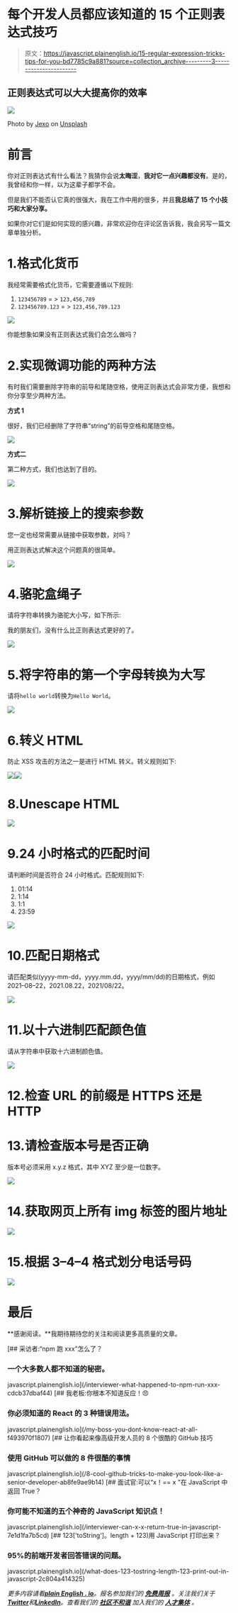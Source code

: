 # 每个开发人员都应该知道的 15 个正则表达式技巧

> 原文：<https://javascript.plainenglish.io/15-regular-expression-tricks-tips-for-you-bd7785c9a881?source=collection_archive---------3----------------------->

## 正则表达式可以大大提高你的效率

![](img/b5b9c556a1ddc5b4692331d06c3cb6cf.png)

Photo by [Jexo](https://unsplash.com/@jexo?utm_source=medium&utm_medium=referral) on [Unsplash](https://unsplash.com?utm_source=medium&utm_medium=referral)

# 前言

你对正则表达式有什么看法？我猜你会说**太晦涩**，**我对它一点兴趣都没有**。是的，我曾经和你一样，以为这辈子都学不会。

但是我们不能否认它真的很强大，我在工作中用的很多，并且**我总结了 15 个小技巧和大家分享。**

如果你对它们是如何实现的感兴趣，非常欢迎你在评论区告诉我，我会另写一篇文章单独分析。

# 1.格式化货币

我经常需要格式化货币，它需要遵循以下规则:

1.  `123456789` = > `123,456,789`
2.  `123456789.123` = > `123,456,789.123`

![](img/872e63cce0bad4016202fc33a8e94f17.png)

你能想象如果没有正则表达式我们会怎么做吗？

# 2.实现微调功能的两种方法

有时我们需要删除字符串的前导和尾随空格，使用正则表达式会非常方便，我想和你分享至少两种方法。

**方式 1**

很好，我们已经删除了字符串“string”的前导空格和尾随空格。

![](img/9016dc877e1bcc8a660b5a9df04de93c.png)

**方式二**

第二种方式，我们也达到了目的。

![](img/83d0e9af8514350b3d5b7e75a16198ac.png)

# 3.解析链接上的搜索参数

您一定也经常需要从链接中获取参数，对吗？

用正则表达式解决这个问题真的很简单。

![](img/1ce0f695902cd4337555beaf746cb13f.png)

# 4.骆驼盒绳子

请将字符串转换为骆驼大小写，如下所示:

我的朋友们，没有什么比正则表达式更好的了。

![](img/728046ebaedb09ae7b11f51a6cbdc32f.png)

# 5.将字符串的第一个字母转换为大写

请将`hello world`转换为`Hello World`。

![](img/d21ecce9d036f1f13e0e0c9be6fd485c.png)

# 6.转义 HTML

防止 XSS 攻击的方法之一是进行 HTML 转义。转义规则如下:

![](img/a9d302c88a687049361ae3de18c977e5.png)![](img/6238c9b409c216e32364c638891a770d.png)

# 8.Unescape HTML

![](img/821a74b5370eba98ce0312a4798f1188.png)

# 9.24 小时格式的匹配时间

请判断时间是否符合 24 小时格式。匹配规则如下:

1.  01:14
2.  1:14
3.  1:1
4.  23:59

![](img/3f865a9e1e0f30e13f6ddd13a38adec1.png)

# 10.匹配日期格式

请匹配类似(yyyy-mm-dd，yyyy.mm.dd，yyyy/mm/dd)的日期格式，例如 2021–08–22，2021.08.22，2021/08/22。

![](img/03395e02270cfaab77355e0fc590d3e2.png)

# 11.以十六进制匹配颜色值

请从字符串中获取十六进制颜色值。

![](img/c5c7728ae9a1cfd1d49cbe57e608dc9f.png)

# 12.检查 URL 的前缀是 HTTPS 还是 HTTP

# 13.请检查版本号是否正确

版本号必须采用 x.y.z 格式，其中 XYZ 至少是一位数字。

![](img/cfcc17691024b6e737d4b402080ca9c0.png)

# 14.获取网页上所有 img 标签的图片地址

![](img/e088ce89c9d693628a48bd42bbf2387e.png)

# 15.根据 3–4–4 格式划分电话号码

![](img/b582367b8e3cdeef6ae8376099cc716a.png)

# 最后

**感谢阅读。**我期待期待您的关注和阅读更多高质量的文章。

[](/interviewer-what-happened-to-npm-run-xxx-cdcb37dbaf44) [## 采访者:“npm 跑 xxx”怎么了？

### 一个大多数人都不知道的秘密。

javascript.plainenglish.io](/interviewer-what-happened-to-npm-run-xxx-cdcb37dbaf44) [](/my-boss-you-dont-know-react-at-all-f493970f1807) [## 我老板:你根本不知道反应！😠

### 你必须知道的 React 的 3 种错误用法。

javascript.plainenglish.io](/my-boss-you-dont-know-react-at-all-f493970f1807) [](/8-cool-github-tricks-to-make-you-look-like-a-senior-developer-ab8fe9ae9b14) [## 让你看起来像高级开发人员的 8 个很酷的 GitHub 技巧

### 使用 GitHub 可以做的 8 件很酷的事情

javascript.plainenglish.io](/8-cool-github-tricks-to-make-you-look-like-a-senior-developer-ab8fe9ae9b14) [](/interviewer-can-x-x-return-true-in-javascript-7e1d1fa7b5cd) [## 面试官:可以“x！== x "在 JavaScript 中返回 True？

### 你可能不知道的五个神奇的 JavaScript 知识点！

javascript.plainenglish.io](/interviewer-can-x-x-return-true-in-javascript-7e1d1fa7b5cd) [](/what-does-123-tostring-length-123-print-out-in-javascript-2c804a414325) [## 123['toString']。length + 123)用 JavaScript 打印出来？

### 95%的前端开发者回答错误的问题。

javascript.plainenglish.io](/what-does-123-tostring-length-123-print-out-in-javascript-2c804a414325) 

*更多内容请看*[***plain English . io***](https://plainenglish.io/)*。报名参加我们的* [***免费周报***](http://newsletter.plainenglish.io/) *。关注我们关于*[***Twitter***](https://twitter.com/inPlainEngHQ)*和*[***LinkedIn***](https://www.linkedin.com/company/inplainenglish/)*。查看我们的* [***社区不和谐***](https://discord.gg/GtDtUAvyhW) *加入我们的* [***人才集体***](https://inplainenglish.pallet.com/talent/welcome) *。*